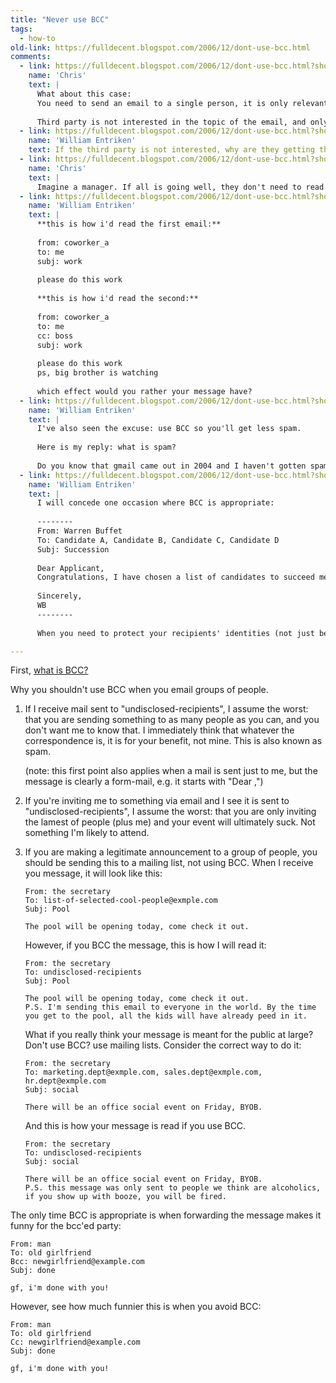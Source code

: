 ```yaml
---
title: "Never use BCC"
tags: 
  - how-to
old-link: https://fulldecent.blogspot.com/2006/12/dont-use-bcc.html
comments:
  - link: https://fulldecent.blogspot.com/2006/12/dont-use-bcc.html?showComment=1165839180000#c5302817174548080268
    name: 'Chris'
    text: |
      What about this case:
      You need to send an email to a single person, it is only relevant to them. However, in response to the message, the recipient is likely to a) respond to sender, or b) call a third party for further clarification.
      
      Third party is not interested in the topic of the email, and only becomes interested if recipient follows up with him instead of reply. This is a case where third party should be BCC rather than CC, since they *should* have no interest in the email.
  - link: https://fulldecent.blogspot.com/2006/12/dont-use-bcc.html?showComment=1165843140000#c5999327847066247084
    name: 'William Entriken'
    text: If the third party is not interested, why are they getting the message?
  - link: https://fulldecent.blogspot.com/2006/12/dont-use-bcc.html?showComment=1165885440000#c319809591162992495
    name: 'Chris'
    text: |
      Imagine a manager. If all is going well, they don't need to read all the interim details. If something is not going well, they will want to go back and read details before responding poorly.
  - link: https://fulldecent.blogspot.com/2006/12/dont-use-bcc.html?showComment=1194387600000#c2997258425646101426
    name: 'William Entriken'
    text: |
      **this is how i'd read the first email:**
      
      from: coworker_a
      to: me
      subj: work
      
      please do this work
      
      **this is how i'd read the second:**
      
      from: coworker_a
      to: me
      cc: boss
      subj: work
      
      please do this work
      ps, big brother is watching
      
      which effect would you rather your message have?
  - link: https://fulldecent.blogspot.com/2006/12/dont-use-bcc.html?showComment=1251589720202#c9204063561060732573
    name: 'William Entriken'
    text: |
      I've also seen the excuse: use BCC so you'll get less spam.
      
      Here is my reply: what is spam?
      
      Do you know that gmail came out in 2004 and I haven't gotten spam since?
  - link: https://fulldecent.blogspot.com/2006/12/dont-use-bcc.html?showComment=1279055436968#c3971554742918804071
    name: 'William Entriken'
    text: |
      I will concede one occasion where BCC is appropriate: 
      
      --------
      From: Warren Buffet
      To: Candidate A, Candidate B, Candidate C, Candidate D
      Subj: Succession
      
      Dear Applicant,
      Congratulations, I have chosen a list of candidates to succeed me, which includes you. A candidate which is still alive by the time I am unable to run Berkshire Hathaway will be chosen at random.
      
      Sincerely,
      WB
      --------
      
      When you need to protect your recipients' identities (not just because of spam, R.I.P. 2004) you should explicitly describe the nature and quantity of the recipient list.

---
```


First, [what is BCC?](https://en.wikipedia.org/wiki/Blind_Carbon_Copy)

Why you shouldn't use BCC when you email groups of people.

1. If I receive mail sent to "undisclosed-recipients", I assume the worst: that you are sending something to as many people as you can, and you don't want me to know that. I immediately think that whatever the correspondence is, it is for your benefit, not mine. This is also known as spam.

   (note: this first point also applies when a mail is sent just to me, but the message is clearly a form-mail, e.g. it starts with "Dear <my full first name>,")

2. If you're inviting me to something via email and I see it is sent to "undisclosed-recipients", I assume the worst: that you are only inviting the lamest of people (plus me) and your event will ultimately suck. Not something I'm likely to attend.

3. If you are making a legitimate announcement to a group of people, you should be sending this to a mailing list, not using BCC. When I receive you message, it will look like this:

   ```
   From: the secretary
   To: list-of-selected-cool-people@exmple.com
   Subj: Pool
   
   The pool will be opening today, come check it out.
   ```

   However, if you BCC the message, this is how I will read it:

   ```
   From: the secretary
   To: undisclosed-recipients
   Subj: Pool
   
   The pool will be opening today, come check it out.
   P.S. I'm sending this email to everyone in the world. By the time you get to the pool, all the kids will have already peed in it.
   ```

   What if you really think your message is meant for the public at large? Don't use BCC? use mailing lists. Consider the correct way to do it:

   ```
   From: the secretary
   To: marketing.dept@exmple.com, sales.dept@exmple.com, hr.dept@exmple.com
   Subj: social
   
   There will be an office social event on Friday, BYOB.
   ```

   And this is how your message is read if you use BCC.

   ```
   From: the secretary
   To: undisclosed-recipients
   Subj: social
   
   There will be an office social event on Friday, BYOB.
   P.S. this message was only sent to people we think are alcoholics, if you show up with booze, you will be fired.
   ```

The only time BCC is appropriate is when forwarding the message makes it funny for the bcc'ed party:

```
From: man
To: old girlfriend
Bcc: newgirlfriend@example.com
Subj: done

gf, i'm done with you!
```

However, see how much funnier this is when you avoid BCC:

```
From: man
To: old girlfriend
Cc: newgirlfriend@example.com
Subj: done

gf, i'm done with you!
```
